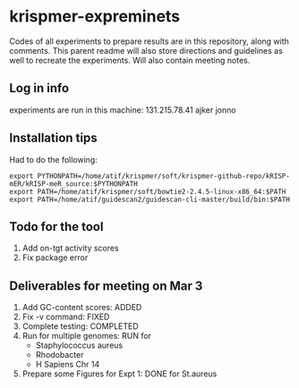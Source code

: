# krispmer-expreminets
Codes of all experiments to prepare results are in this repository, along with comments. This parent readme will also store directions and guidelines as well to recreate the experiments. Will also contain meeting notes.


## Log in info
experiments are run in this machine:
131.215.78.41
ajker jonno

## Installation tips
Had to do the following:
```
export PYTHONPATH=/home/atif/krispmer/soft/krispmer-github-repo/kRISP-mER/kRISP-meR_source:$PYTHONPATH
export PATH=/home/atif/krispmer/soft/bowtie2-2.4.5-linux-x86_64:$PATH
export PATH=/home/atif/guidescan2/guidescan-cli-master/build/bin:$PATH
```

## Todo for the tool
1. Add on-tgt activity scores
1. Fix package error

## Deliverables for meeting on Mar 3
1. Add GC-content scores: ADDED
1. Fix -v command: FIXED
1. Complete testing: COMPLETED
1. Run for multiple genomes: RUN for
    - Staphylococcus aureus
    - Rhodobacter
    - H Sapiens Chr 14
1. Prepare some Figures for Expt 1: DONE for St.aureus



<!---
study -- which regions or which genomes
other tools
non-ref two tools. other such?
doench -- disagreement



-- Fig 2
-- drop simpler genomes
-- Panels in Fig 2
    (a) Run for larger genomes. show correlation with/without ref
    (b) (c) -- like GuideScan

    Mouse Human Yeast

    guidescan panels a,b er moto amader b,c


repeat annotation na pele
repeat masking tools paoa jay
ogula diye kaj korbo

make sure reproducible



for one organism

prepare everything in Fig 2



Notes on genes:
human genome kmer count

multiple_vs_single
CHM13 e multiple
GrCh38 e single

genes_multiple_v_single
oi gene gular id gula ase
jegular moddhe grna ase,

multiple_v_single_candidates: 3 ta gene ase, jegulay
single bar grch e, multiple in chm e ase emon gene o ase
only 1 bar chm e emon gene o ase


---!>
